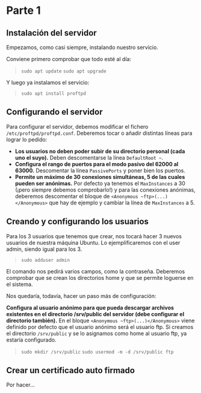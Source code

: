 # Parte 1

## Instalación del servidor

Empezamos, como casi siempre, instalando nuestro servicio.

Conviene primero comprobar que todo esté al día:

> `sudo apt update`
> `sudo apt upgrade`

Y luego ya instalamos el servicio:

> `sudo apt install proftpd`

## Configurando el servidor

Para configurar el servidor, debemos modificar el fichero `/etc/proftpd/proftpd.conf`. Deberemos tocar o añadir distintas líneas para lograr lo pedido:

- **Los usuarios no deben poder subir de su directorio personal (cada uno el suyo).** Deben descomentarse la línea `DefaultRoot ~`.
- **Configura el rango de puertos para el modo pasivo del 62000 al 63000.** Descomentar la línea `PassivePorts` y poner bien los puertos.
- **Permite un máximo de 30 conexiones simultáneas, 5 de las cuales pueden ser anónimas.** Por defecto ya tenemos el `MaxInstances` a 30 (¡pero siempre debemos comprobarlo!) y para las conexiones anónimas, deberemos descomentar el bloque de `<Anonymous ~ftp>(...)</Anonymous>` que hay de ejemplo y cambiar la línea de `MaxInstances` a 5.

## Creando y configurando los usuarios

Para los 3 usuarios que tenemos que crear, nos tocará hacer 3 nuevos usuarios de nuestra máquina Ubuntu. Lo ejemplificaremos con el user admin, siendo igual para los 3.

> `sudo adduser admin`

El comando nos pedirá varios campos, como la contraseña. Deberemos comprobar que se crean los directorios home y que se permite loguerse en el sistema.

Nos quedaría, todavía, hacer un paso más de configuración:

**Configura al usuario anónimo para que pueda descargar archivos existentes en el directorio /srv/public del servidor (debe configurar el directorio también).** En el bloque `<Anonymous ~ftp>(...)</Anonymous>` viene definido por defecto que el usuario anónimo será el usuario ftp. Si creamos el directorio `/srv/public` y se lo asignamos como home al usuario ftp, ya estaría configurado.

> `sudo mkdir /srv/public`
> `sudo usermod -m -d /srv/public ftp`

## Crear un certificado auto firmado

Por hacer...
